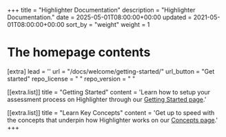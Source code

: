 +++
title = "Highlighter Documentation"
description = "Highlighter Documentation."
date = 2025-05-01T08:00:00+00:00
updated = 2021-05-01T08:00:00+00:00
sort_by = "weight"
weight = 1

# The homepage contents
[extra]
lead = ''
url = "/docs/welcome/getting-started/"
url_button = "Get started"
repo_license = " "
repo_version = " "

[[extra.list]]
title = "Getting Started"
content = 'Learn how to setup your assessment process on Highlighter through our <a href="docs/welcome/getting-started/">Getting Started page</a>.'

[[extra.list]]
title = "Learn Key Concepts"
content = 'Get up to speed with the concepts that underpin how Highlighter works on our <a href="docs/concepts/introduction/">Concepts page</a>.'
+++
